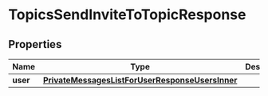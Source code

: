 

# TopicsSendInviteToTopicResponse


## Properties

| Name | Type | Description | Notes |
|------------ | ------------- | ------------- | -------------|
|**user** | [**PrivateMessagesListForUserResponseUsersInner**](PrivateMessagesListForUserResponseUsersInner.md) |  |  [optional] |



